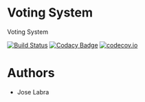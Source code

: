 # Voting System

Voting System


[![Build Status](https://travis-ci.org/Arquisoft/Voting_I1a.svg?branch=master)](https://travis-ci.org/Arquisoft/Voting_I1a)
[![Codacy Badge](https://api.codacy.com/project/badge/grade/000e2b0c40e04ae897f10a37d3412c01)](https://www.codacy.com/app/jelabra/Voting_I1a)
[![codecov.io](https://codecov.io/github/Arquisoft/Voting_I1a/coverage.svg?branch=master)](https://codecov.io/github/Arquisoft/Voting_I1a?branch=master)

# Authors

* Jose Labra


